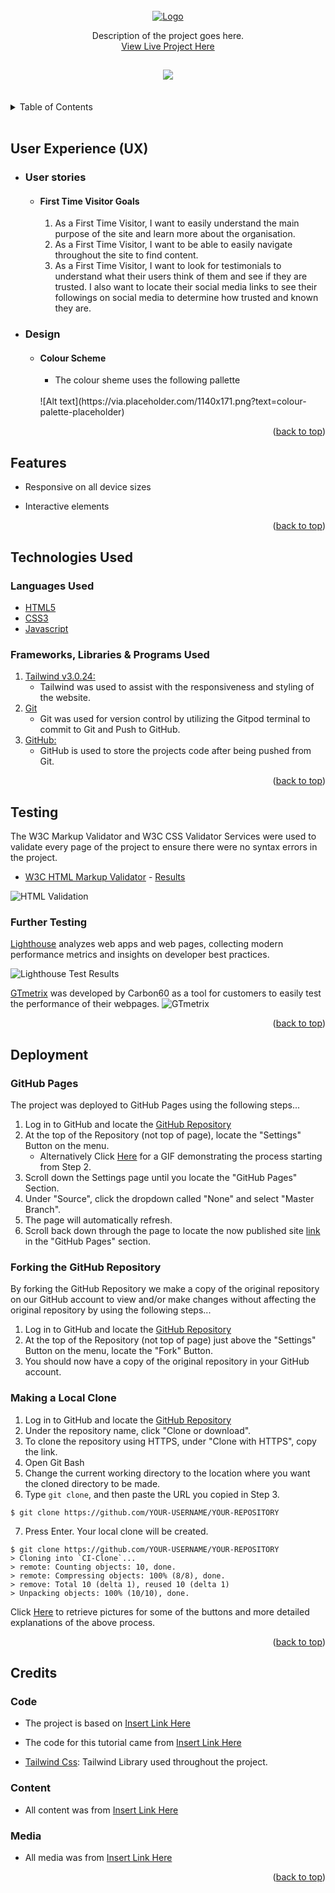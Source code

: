 <div id="top"></div>

<!-- PROJECT LOGO -->
<br />
<div align="center">
  <a href="https://github.com/r3b3l-dev/repo_name">
    <img src="https://via.placeholder.com/168x41.png?text=logo" alt="Logo">
  </a>

  <p align="center">
    Description of the project goes here.
    <br />
    <a href="https://r3b3l-dev.github.io/">View Live Project Here</a>
  </p>
</div>

<h2 align="center"><img src="https://via.placeholder.com/800x600.png?text=screenshot"></h2>

<br>
<!-- TABLE OF CONTENTS -->
<details>
  <summary>Table of Contents</summary>
  <ol>
    <li><a href="#user-experience-(ux)">User Experience (UX)<a></li>
    <li><a href="#features">Features</a></li>
    <li><a href="#technologies-used">Technologies Used</a></li>
    <li><a href="#testing">Testing</a></li>
    <li><a href="#deployment">Deployment</a></li>
    <li><a href="#credits">Credits</a></li>
  </ol>
</details>
<br>


## User Experience (UX)

-   ### User stories

    -   #### First Time Visitor Goals

        1. As a First Time Visitor, I want to easily understand the main purpose of the site and learn more about the organisation.
        2. As a First Time Visitor, I want to be able to easily navigate throughout the site to find content.
        3. As a First Time Visitor, I want to look for testimonials to understand what their users think of them and see if they are trusted. I also want to locate their social media links to see their followings on social media to determine how trusted and known they are.

-   ### Design
    -   #### Colour Scheme
        -   The colour sheme uses the following pallette
        <br>
        ![Alt text](https://via.placeholder.com/1140x171.png?text=colour-palette-placeholder)

<p align="right">(<a href="#top">back to top</a>)</p>



## Features

-   Responsive on all device sizes

-   Interactive elements

<p align="right">(<a href="#top">back to top</a>)</p>


## Technologies Used

### Languages Used

-   [HTML5](https://en.wikipedia.org/wiki/HTML5)
-   [CSS3](https://en.wikipedia.org/wiki/Cascading_Style_Sheets)
-   [Javascript](https://en.wikipedia.org/wiki/JavaScript)

### Frameworks, Libraries & Programs Used

1. [Tailwind v3.0.24:](https://tailwindcss.com/docs/installation)
    - Tailwind was used to assist with the responsiveness and styling of the website.
1. [Git](https://git-scm.com/)
    - Git was used for version control by utilizing the Gitpod terminal to commit to Git and Push to GitHub.
1. [GitHub:](https://github.com/)
    - GitHub is used to store the projects code after being pushed from Git.

<p align="right">(<a href="#top">back to top</a>)</p>


## Testing

The W3C Markup Validator and W3C CSS Validator Services were used to validate every page of the project to ensure there were no syntax errors in the project.

-   [W3C HTML Markup Validator](https://validator.w3.org/) - [Results](https://validator.w3.org/nu/?doc=https%3A%2F%2Fr3b3l-dev.github.io%2Fmanage%2F)

![HTML Validation](https://via.placeholder.com/1827x501.png?text=w3c-validator)


### Further Testing

[Lighthouse](https://developers.google.com/web/tools/lighthouse/) analyzes web apps and web pages, collecting modern performance metrics and insights on developer best practices.

![Lighthouse Test Results](https://via.placeholder.com/1827x501.png?text=lighthouse)

[GTmetrix](https://gtmetrix.com/) was developed by Carbon60 as a tool for customers to easily test the performance of their webpages.
![GTmetrix](https://via.placeholder.com/1827x501.png?text=gtmetrix)

<p align="right">(<a href="#top">back to top</a>)</p>

## Deployment

### GitHub Pages

The project was deployed to GitHub Pages using the following steps...

1. Log in to GitHub and locate the [GitHub Repository](https://github.com/)
2. At the top of the Repository (not top of page), locate the "Settings" Button on the menu.
    - Alternatively Click [Here](https://raw.githubusercontent.com/) for a GIF demonstrating the process starting from Step 2.
3. Scroll down the Settings page until you locate the "GitHub Pages" Section.
4. Under "Source", click the dropdown called "None" and select "Master Branch".
5. The page will automatically refresh.
6. Scroll back down through the page to locate the now published site [link](https://github.com) in the "GitHub Pages" section.

### Forking the GitHub Repository

By forking the GitHub Repository we make a copy of the original repository on our GitHub account to view and/or make changes without affecting the original repository by using the following steps...

1. Log in to GitHub and locate the [GitHub Repository](https://github.com/)
2. At the top of the Repository (not top of page) just above the "Settings" Button on the menu, locate the "Fork" Button.
3. You should now have a copy of the original repository in your GitHub account.

### Making a Local Clone

1. Log in to GitHub and locate the [GitHub Repository](https://github.com/)
2. Under the repository name, click "Clone or download".
3. To clone the repository using HTTPS, under "Clone with HTTPS", copy the link.
4. Open Git Bash
5. Change the current working directory to the location where you want the cloned directory to be made.
6. Type `git clone`, and then paste the URL you copied in Step 3.

```
$ git clone https://github.com/YOUR-USERNAME/YOUR-REPOSITORY
```

7. Press Enter. Your local clone will be created.

```
$ git clone https://github.com/YOUR-USERNAME/YOUR-REPOSITORY
> Cloning into `CI-Clone`...
> remote: Counting objects: 10, done.
> remote: Compressing objects: 100% (8/8), done.
> remove: Total 10 (delta 1), reused 10 (delta 1)
> Unpacking objects: 100% (10/10), done.
```

Click [Here](https://help.github.com/en/github/creating-cloning-and-archiving-repositories/cloning-a-repository#cloning-a-repository-to-github-desktop) to retrieve pictures for some of the buttons and more detailed explanations of the above process.

<p align="right">(<a href="#top">back to top</a>)</p>

## Credits

### Code

-  The project is based on  [Insert Link Here]()

-  The code for this tutorial came from [Insert Link Here]()

-   [Tailwind Css](https://getbootstrap.com/docs/4.4/getting-started/introduction/): Tailwind Library used throughout the project.


### Content

-   All content was from [Insert Link Here]()


### Media

-   All media was from [Insert Link Here]()


<p align="right">(<a href="#top">back to top</a>)</p>
